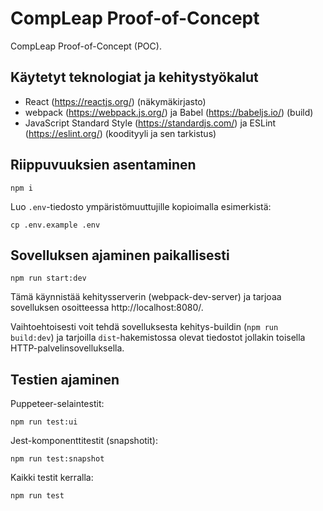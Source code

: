 # CompLeap Proof-of-Concept

CompLeap Proof-of-Concept (POC).

## Käytetyt teknologiat ja kehitystyökalut

- React (https://reactjs.org/) (näkymäkirjasto)
- webpack (https://webpack.js.org/) ja Babel (https://babeljs.io/) (build)
- JavaScript Standard Style (https://standardjs.com/) ja ESLint (https://eslint.org/) (koodityyli ja sen tarkistus)

## Riippuvuuksien asentaminen

```shell
npm i
```

Luo `.env`-tiedosto ympäristömuuttujille kopioimalla esimerkistä:
```shell
cp .env.example .env
```

## Sovelluksen ajaminen paikallisesti

```shell
npm run start:dev
```

Tämä käynnistää kehitysserverin (webpack-dev-server) ja tarjoaa sovelluksen osoitteessa http://localhost:8080/.

Vaihtoehtoisesti voit tehdä sovelluksesta kehitys-buildin (`npm run build:dev`) ja tarjoilla `dist`-hakemistossa olevat tiedostot jollakin toisella HTTP-palvelinsovelluksella.

## Testien ajaminen

Puppeteer-selaintestit:
```shell
npm run test:ui
```

Jest-komponenttitestit (snapshotit):
```shell
npm run test:snapshot
```

Kaikki testit kerralla:
```shell
npm run test
```
